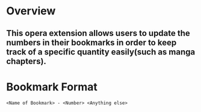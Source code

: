 # Overview
This opera extension allows users to update the numbers in their bookmarks in order to keep track of a specific quantity easily(such as manga chapters).
---
# Bookmark Format
    <Name of Bookmark> - <Number> <Anything else>
